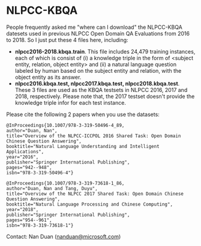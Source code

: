 # NLPCC-KBQA

People frequently asked me "where can I download" the NLPCC-KBQA datesets used in previous NLPCC Open Domain QA Evaluations from 2016 to 2018. So I just put these 4 files here, including:
- **nlpcc2016-2018.kbqa.train**. This file includes 24,479 training instances, each of which is consist of (i) a knowledge triple in the form of <subject entity, relation, object entity> and (ii) a natural language question labeled by human based on the subject entity and relation, with the object entity as its answer.
- **nlpcc2016.kbqa.test, nlpcc2017.kbqa.test, nlpcc2018.kbqa.test**. These 3 files are used as the KBQA testsets in NLPCC 2016, 2017 and 2018, respectively. Please note that, the 2017 testset doesn't provide the knowledge triple infor for each test instance.

Please cite the following 2 papers when you use the datasets:

<pre><code>@InProceedings{10.1007/978-3-319-50496-4_89,
author="Duan, Nan",
title="Overview of the NLPCC-ICCPOL 2016 Shared Task: Open Domain Chinese Question Answering",
booktitle="Natural Language Understanding and Intelligent Applications",
year="2016",
publisher="Springer International Publishing",
pages="942--948",
isbn="978-3-319-50496-4"}</code></pre>

<pre><code>@InProceedings{10.1007/978-3-319-73618-1_86,
author="Duan, Nan and Tang, Duyu",
title="Overview of the NLPCC 2017 Shared Task: Open Domain Chinese Question Answering",
booktitle="Natural Language Processing and Chinese Computing",
year="2018",
publisher="Springer International Publishing",
pages="954--961",
isbn="978-3-319-73618-1"}</code></pre>

Contact: Nan Duan (nanduan@microsoft.com)
